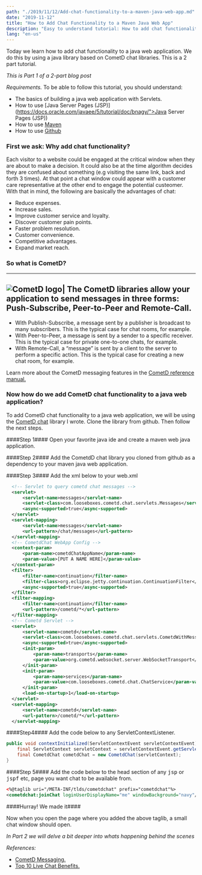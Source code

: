 ```yaml
---
path: "./2019/11/12/Add-chat-functionality-to-a-maven-java-web-app.md"
date: "2019-11-12"
title: "How to Add Chat Functionality to a Maven Java Web App"
description: "Easy to understand tutorial: How to add chat functionality to a maven java web app"
lang: "en-us"
---
```


Today we learn how to add chat functionality to a java web application. We do
this by using a java library based on CometD chat libraries. This is a 2 part tutorial.

_*This  is Part 1 of a 2-part blog post*_

*Requirements.*
To be able to follow this tutorial, you should understand:
- The basics of building a java web application with Servlets.
- How to use [Java Server Pages (JSP)](https://docs.oracle.com/javaee/5/tutorial/doc/bnagy/">Java Server Pages (JSP))
- How to use [Maven](https://maven.apache.org/)
- How to use [Github](https://github.com)

### First we ask: Why add chat functionality? ###

Each visitor to a website could be engaged at the critical window when they
are about to make a decision. It could also be at the time algorithm decides
they are confused about something (e.g visiting the same link, back and forth 3 times).
At that point a chat window could appear with a customer care representative at the
other end to engage the potential custeomer. With that in mind, the following are
basically the advantages of chat:
- Reduce expenses.
- Increase sales.
- Improve customer service and loyalty.
- Discover customer pain points.
- Faster problem resolution.
- Customer convenience.
- Competitive advantages.
- Expand market reach.
### So what is CometD? ###

--------------------------------------------------------------------------------
![CometD logo](https://cometd.org/wp-content/uploads/2015/12/cometd-logo-fire-100x100.png")|
The CometD libraries allow your application to send messages in three forms:
Push-Subscribe, Peer-to-Peer and Remote-Call.
--------------------------------------------------------------------------------

- With Publish-Subscribe, a message sent by a publisher is broadcast to many subscribers.
This is the typical case for chat rooms, for example.
- With Peer-to-Peer, a message is sent by a sender to a specific receiver. This is the
typical case for private one-to-one chats, for example.
- With Remote-Call, a “message” is sent by a client to the server to perform a specific
action. This is the typical case for creating a new chat room, for example.

Learn more about the CometD messaging features in the
[CometD reference manual.](https://docs.cometd.org/current/reference/)

### Now how do we add CometD chat functionality to a java web application? ###

To add CometD chat functionality to a java web application, we will be using
the [CometD chat](https://github.com/poshjosh/cometdchat) library I wrote.
Clone the library from github. Then follow the next steps.

####Step 1####
Open your favorite java ide and create a maven web java application.

####Step 2####
Add the CometdD chat library you cloned from github as a dependency to your
maven java web application.

####Step 3####
Add the xml below to your web.xml

```xml
  <!-- Servlet to query cometd chat messages -->
  <servlet>
      <servlet-name>messages</servlet-name>
      <servlet-class>com.looseboxes.cometd.chat.servlets.Messages</servlet-class>
      <async-supported>true</async-supported>
  </servlet>
  <servlet-mapping>
      <servlet-name>messages</servlet-name>
      <url-pattern>/chat/messages</url-pattern>
  </servlet-mapping>
  <!-- CometdChat WebApp Config -->
  <context-param>
      <param-name>cometdChatAppName</param-name>
      <param-value>[PUT A NAME HERE]</param-value>
  </context-param>
  <filter>
      <filter-name>continuation</filter-name>
      <filter-class>org.eclipse.jetty.continuation.ContinuationFilter</filter-class>
      <async-supported>true</async-supported>
  </filter>
  <filter-mapping>
      <filter-name>continuation</filter-name>
      <url-pattern>/cometd/*</url-pattern>
  </filter-mapping>
  <!-- Cometd Servlet -->
  <servlet>
      <servlet-name>cometd</servlet-name>
      <servlet-class>com.looseboxes.cometd.chat.servlets.CometdWithMessageConsumer</servlet-class>
      <async-supported>true</async-supported>
      <init-param>
          <param-name>transports</param-name>
          <param-value>org.cometd.websocket.server.WebSocketTransport</param-value>
      </init-param>
      <init-param>
          <param-name>services</param-name>
          <param-value>com.looseboxes.cometd.chat.ChatService</param-value>
      </init-param>
      <load-on-startup>1</load-on-startup>
  </servlet>
  <servlet-mapping>
      <servlet-name>cometd</servlet-name>
      <url-pattern>/cometd/*</url-pattern>
  </servlet-mapping>
```

####Step4####
Add the code below to any ServletContextListener.

```java
public void contextInitialized(ServletContextEvent servletContextEvent) {
    final ServletContext servletContext = servletContextEvent.getServletContext();
    final CometdChat cometdChat = new CometdChat(servletContext);
}
```

####Step 5####
Add the code below to the head section of any <tt>jsp</tt> or <tt>jspf</tt> etc, page you want
chat to be available from.

```xml
<%@taglib uri="/META-INF/tlds/cometdchat" prefix="cometdchat"%>
<cometdchat:joinChat loginUserDisplayName="me" windowBackground="navy"/>
```
####Hurray! We made it####

Now when you open the page where you added the above taglib, a small chat window should open.

*_In Part 2 we will delve a bit deeper into whats happening behind the scenes_*

*References:*

- [CometD Messaging.](https://cometd.org/messaging/)
- [Top 10 Live Chat Benefits.](https://www.comm100.com/blog/live-chat-benefits/)
